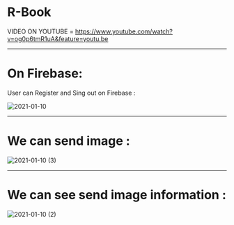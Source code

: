# R-Book

VIDEO ON YOUTUBE = https://www.youtube.com/watch?v=og0p6tmR1uA&feature=youtu.be

----------------------------------------------------------------------------------------------------------------------------------------------------------------------

# On Firebase: 

User can Register and Sing out on Firebase :

![2021-01-10](https://user-images.githubusercontent.com/64332825/104125641-18f03900-5369-11eb-8294-f7e6e958a402.png)

----------------------------------------------------------------------------------------------------------------------------------------------------------------------

# We can send image :

![2021-01-10 (3)](https://user-images.githubusercontent.com/64332825/104125637-168ddf00-5369-11eb-8bb5-2672c8f2d03c.png)

----------------------------------------------------------------------------------------------------------------------------------------------------------------------------

# We can see send image information :


![2021-01-10 (2)](https://user-images.githubusercontent.com/64332825/104134686-5a4e0c00-539c-11eb-982c-4b33188d13d8.png)


